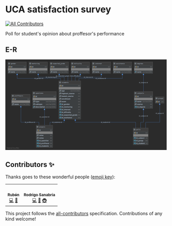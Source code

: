 # UCA satisfaction survey
<!-- ALL-CONTRIBUTORS-BADGE:START - Do not remove or modify this section -->
[![All Contributors](https://img.shields.io/badge/all_contributors-2-orange.svg?style=flat-square)](#contributors-)
<!-- ALL-CONTRIBUTORS-BADGE:END -->
Poll for student's opinion about proffesor's performance

## E-R
![Scheme](./assets/img/poll.png)
## Contributors ✨

Thanks goes to these wonderful people ([emoji key](https://allcontributors.org/docs/en/emoji-key)):

<!-- ALL-CONTRIBUTORS-LIST:START - Do not remove or modify this section -->
<!-- prettier-ignore-start -->
<!-- markdownlint-disable -->
<table>
  <tr>
    <td align="center"><a href="https://github.com/RubenZx"><img src="https://avatars3.githubusercontent.com/u/36533775?v=4" width="100px;" alt=""/><br /><sub><b>Rubén</b></sub></a><br /><a href="https://github.com/krosben/uca-satisfaction-survey/commits?author=RubenZx" title="Code">💻</a> <a href="https://github.com/krosben/uca-satisfaction-survey/commits?author=RubenZx" title="Documentation">📖</a></td>
    <td align="center"><a href="https://krosf.com"><img src="https://avatars1.githubusercontent.com/u/24454660?v=4" width="100px;" alt=""/><br /><sub><b>Rodrigo Sanabria</b></sub></a><br /><a href="https://github.com/krosben/uca-satisfaction-survey/commits?author=KROSF" title="Code">💻</a> <a href="https://github.com/krosben/uca-satisfaction-survey/commits?author=KROSF" title="Documentation">📖</a> <a href="#infra-KROSF" title="Infrastructure (Hosting, Build-Tools, etc)">🚇</a></td>
  </tr>
</table>

<!-- markdownlint-enable -->
<!-- prettier-ignore-end -->
<!-- ALL-CONTRIBUTORS-LIST:END -->

This project follows the [all-contributors](https://github.com/all-contributors/all-contributors) specification. Contributions of any kind welcome!